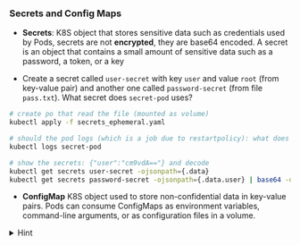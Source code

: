 
### Secrets and Config Maps

* **Secrets**: K8S object that stores sensitive data such as credentials used by Pods, secrets are not **encrypted**, they are base64 encoded. A secret is an object that contains a small amount of sensitive data such as a password, a token, or a key

* Create a secret called `user-secret` with key `user` and value `root` (from key-value pair) and another one called `password-secret` (from file `pass.txt`). What secret does `secret-pod` uses?

```bash
# create po that read the file (mounted as volume)
kubectl apply -f secrets_ephemeral.yaml

# should the pod logs (which is a job due to restartpolicy): what does it output? see that logs output the secret
kubectl logs secret-pod 

# show the secrets: {"user":"cm9vdA=="} and decode
kubectl get secrets user-secret -ojsonpath={.data} 
kubectl get secrets password-secret -ojsonpath={.data.user} | base64 -d
```


* **ConfigMap** K8S object used to store non-confidential data in key-value pairs. Pods can consume ConfigMaps as environment variables, command-line arguments, or as configuration files in a volume.



<details>
<summary>Hint</summary>
Create secrets: <code>kubectl create secret generic user-secret --from-literal=user=root</code> and <code>kubectl create secret generic password-secret --from-file=./pass.txt</code>
<br>
Get po as yaml: <code>kubectl get po test -oyaml > pod.yaml</code> and remove **non-mandatory** fields.
<br>
Place the file at <code>/etc/kubernetes/manifests/kube-pod.yaml</code>
</details>